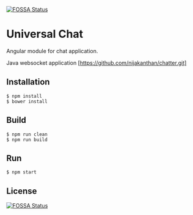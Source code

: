 [![FOSSA Status](https://app.fossa.io/api/projects/git%2Bgithub.com%2Fnijakanthan%2Funiversal-chat.svg?type=shield)](https://app.fossa.io/projects/git%2Bgithub.com%2Fnijakanthan%2Funiversal-chat?ref=badge_shield)

Universal Chat
==============
Angular module for chat application.

Java websocket application [https://github.com/nijakanthan/chatter.git]

Installation
------------
```shell
$ npm install
$ bower install
```

Build
-----
```shell
$ npm run clean
$ npm run build
```
    
Run
---
```shell
$ npm start
```


## License
[![FOSSA Status](https://app.fossa.io/api/projects/git%2Bgithub.com%2Fnijakanthan%2Funiversal-chat.svg?type=large)](https://app.fossa.io/projects/git%2Bgithub.com%2Fnijakanthan%2Funiversal-chat?ref=badge_large)